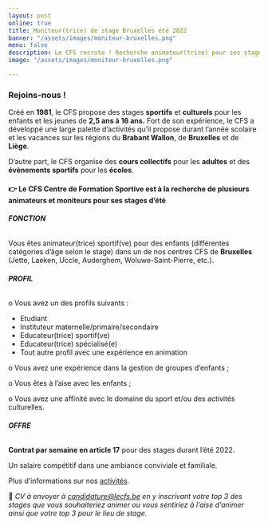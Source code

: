 ```yaml
---
layout: post
online: true
title: Moniteur(trice) de stage Bruxelles été 2022
banner: "/assets/images/moniteur-bruxelles.png"
menu: false
description: Le CFS recrute ! Recherche animateur(trice) pour ses stages
image: "/assets/images/moniteur-bruxelles.png"

---
```

### **Rejoins-nous !**

Créé en **1981**, le CFS propose des stages **sportifs** et **culturels** pour les enfants et les jeunes de **2,5 ans à 16 ans.** Fort de son expérience, le CFS a développé une large palette d’activités qu’il propose durant l’année scolaire et les vacances sur les régions du **Brabant Wallon**, de **Bruxelles** et de **Liège**.

D’autre part, le CFS organise des **cours collectifs** pour les **adultes** et des **évènements sportifs** pour les **écoles**.

#### **👉 Le CFS Centre de Formation Sportive est à la recherche de plusieurs animateurs et moniteurs pour ses stages d’été**

###### **FONCTION**

Vous êtes animateur(trice) sportif(ve) pour des enfants (différentes catégories d’âge selon le stage) dans un de nos centres CFS de **Bruxelles** (Jette, Laeken, Uccle, Auderghem, Woluwe-Saint-Pierre, etc.).

###### **PROFIL**

o Vous avez un des profils suivants :

* Etudiant
* Instituteur maternelle/primaire/secondaire
* Educateur(trice) sportif(ve)
* Educateur(trice) spécialisé(e)
* Tout autre profil avec une expérience en animation

o Vous avez une expérience dans la gestion de groupes d’enfants ;

o Vous êtes à l’aise avec les enfants ;

o Vous avez une affinité avec le domaine du sport et/ou des activités culturelles.

###### **OFFRE**

**Contrat par semaine en article 17** pour des stages durant l’été 2022.

Un salaire compétitif dans une ambiance conviviale et familiale.

Plus d’informations sur nos [activités](https://www12.iclub.be/myiclub3_CFS_register.asp?ClubID=559&LG=FR&Categorie=4&Groupe=2&Province=Bruxelles).

📩 _CV à envoyer à_ [_candidature@lecfs.be_](mailto:candidature@lecfs.be) _en y inscrivant votre top 3 des stages que vous souhaiteriez animer ou vous sentiriez à l’aise d’animer ainsi que votre top 3 pour le lieu de stage._